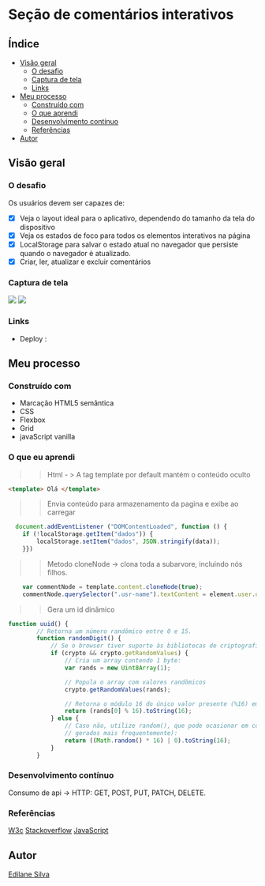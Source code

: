# Seção de comentários interativos

## Índice

- [Visão geral](#visão-geral)
  - [O desafio](#o-desafio)
  - [Captura de tela](#captura-de-tela)
  - [Links](#links)
- [Meu processo](#meu-processo)
  - [Construído com](#construído-com)
  - [O que aprendi](#o-que-aprendi)
  - [Desenvolvimento contínuo](#desenvolvimento-contínuo)
  - [Referências](#referências)
- [Autor](#autor)


## Visão geral

### O desafio

Os usuários devem ser capazes de:

- [x] Veja o layout ideal para o aplicativo, dependendo do tamanho da tela do dispositivo
- [x] Veja os estados de foco para todos os elementos interativos na página
- [x] LocalStorage para salvar o estado atual no navegador que persiste quando o navegador é atualizado.
- [x] Criar, ler, atualizar e excluir comentários 

### Captura de tela
![](/screenshot-desktop.PNG)
![](/screenshot-mobile.PNG)


### Links

- Deploy :

## Meu processo

### Construído com

- Marcação HTML5 semântica
- CSS
- Flexbox
- Grid
- javaScript vanilla
  
### O que eu aprendi

>> Html - > A tag template por default mantém o conteúdo oculto

```html
<template> Olá </template>
```
>> Envia conteúdo para armazenamento da pagina  e exibe ao carregar
```js
  document.addEventListener ("DOMContentLoaded", function () {
	if (!localStorage.getItem("dados")) {
		localStorage.setItem("dados", JSON.stringify(data));
	}})
```
>> Metodo cloneNode -> clona toda a subarvore, incluindo nós filhos.
```js
	var commentNode = template.content.cloneNode(true);
	commentNode.querySelector(".usr-name").textContent = element.user.username;

```
>> Gera um id dinâmico
```js
function uuid() {
		// Retorna um número randômico entre 0 e 15.
		function randomDigit() {
			// Se o browser tiver suporte às bibliotecas de criptografia, utilize-as;
			if (crypto && crypto.getRandomValues) {
				// Cria um array contendo 1 byte:
				var rands = new Uint8Array(1);

				// Popula o array com valores randômicos
				crypto.getRandomValues(rands);

				// Retorna o módulo 16 do único valor presente (%16) em formato hexadecimal
				return (rands[0] % 16).toString(16);
			} else {
				// Caso não, utilize random(), que pode ocasionar em colisões (mesmos valores
				// gerados mais frequentemente):
				return ((Math.random() * 16) | 0).toString(16);
			}
		}
```

### Desenvolvimento contínuo

 <p>Consumo de api -> HTTP: GET, POST, PUT, PATCH, DELETE.</p>


### Referências

[W3c](https://www.w3schools.com/)
[Stackoverflow](https://stackoverflow.com/)
[JavaScript](https://developer.mozilla.org/pt-BR/docs/Web/JavaScript)

## Autor
[Edilane Silva](https://www.linkedin.com/in/edilane-silva/)
